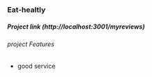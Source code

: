 ### Eat-healtly
##### Project link (http://localhost:3001/myreviews)

###### project Features 
* good service
